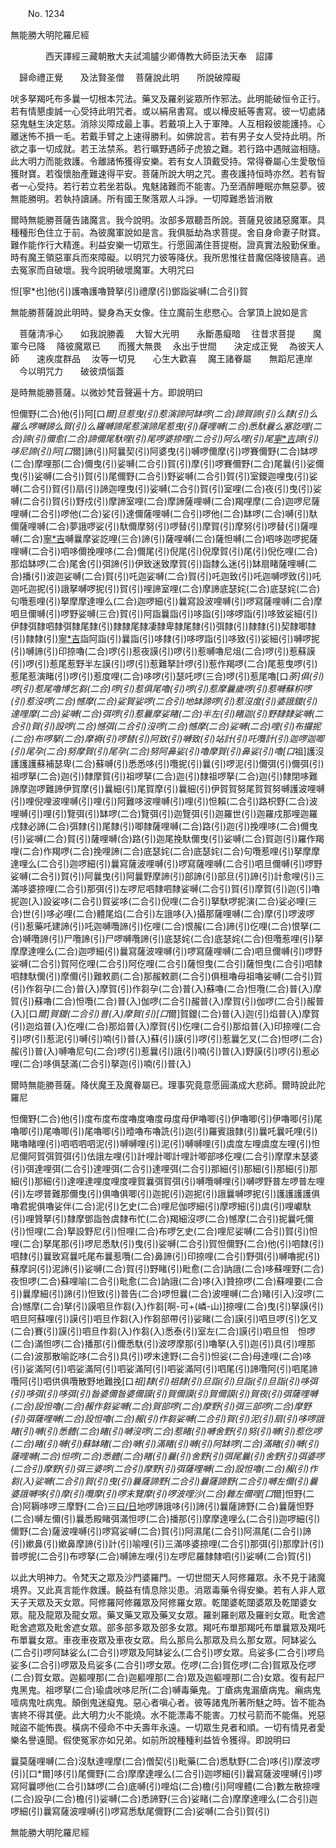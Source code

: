 ﻿　　No. 1234

無能勝大明陀羅尼經

　　　　西天譯經三藏朝散大夫試鴻臚少卿傳教大師臣法天奉　詔譯


　歸命禮正覺　　及法賢圣僧
　菩薩說此明　　所說破障礙　

吠多拏羯吒布多曩一切根本咒法。藥叉及羅剎娑眾所作邪法。此明能破恒令正行。若有情懇虔誠一心受持此明咒者。或以絹帛書寫。或以樺皮紙等書寫。彼一切處諸惡鬼魅生決定慈。消除災障成最上事。若戴項上入于軍陣。人互相殺彼能護持。心離迷怖不損一毛。若戴手臂之上速得勝利。如佛說言。若有男子女人受持此明。所欲之事一切成就。若王法禁系。若行曠野遇師子虎狼之難。若行路中遇賊盜相隨。此大明力而能救護。令離諸怖獲得安樂。若有女人頂戴受持。常得眷屬心生愛敬恒獲財寶。若復懷胎產難速得平安。菩薩所說大明之咒。晝夜護持恒時亦然。若有智者一心受持。若行若立若坐若臥。鬼魅諸難而不能害。乃至酒醉睡眠亦無惡夢。彼無能勝明。若執持讀誦。所有國王聚落眾人斗諍。一切障難悉皆消散

爾時無能勝菩薩告諸魔言。我今說明。汝部多眾聽吾所說。菩薩見彼諸惡魔軍。具種種形色住立于前。為彼魔軍說如是言。我俱胝劫為求菩提。舍自身命妻子財寶。難作能作行大精進。利益安樂一切眾生。行愿圓滿住菩提樹。證真實法殷勤保重。時有魔王領惡軍兵而來障礙。以明咒力彼等降伏。我所思惟往昔魔侶降彼隨喜。過去冤家而自破壞。我今說明破壞魔軍。大明咒曰

怛[寧*也]他(引)護嚕護嚕贊拏(引)禮摩(引)鄧詣娑嚩(二合引)賀

無能勝菩薩說此明時。變身為天女像。住立魔前生悲愍心。合掌頂上說如是言

　菩薩清凈心　　如我說勝義
　大智大光明　　永斷愚癡暗
　往昔求菩提　　魔軍今已降
　降彼魔眾已　　而獲大無畏
　永出于世間　　決定成正覺
　為彼天人師　　速疾度群品
　汝等一切見　　心生大歡喜
　魔王諸眷屬　　無蹈尼連岸
　今以明咒力　　破彼煩惱蓋　

是時無能勝菩薩。以微妙梵音聲遍十方。即說明曰

怛儞野(二合)他(引)阿[口*爾]旦惹曳(引)惹演諦阿缽啰(二合)諦賀諦(引)么隸(引)么羅么啰嚩諦么賀(引)么羅嚩諦尾惹演諦尾惹曳(引)薩哩嚩(二合)悉馱曩么塞訖哩(二合)諦(引)儞愈(二合)諦儞尾馱哩(引)尾啰婆捺哩(二合引)阿么哩(引)尾[寧*吉](切身)諦(引)哆尼諦(引)阿[口*爾]諦(引)阿曩契(引)阿婆曳(引)嚩啰儞摩(引)啰賽儞野(二合)缽啰(二合)摩哩那(二合)儞曳(引)娑嚩(二合引)賀(引)摩(引)啰賽儞野(二合)尾曩(引)娑儞曳(引)娑嚩(二合引)賀(引)尾儞野(二合引)野娑嚩(二合引)賀(引)室鑁迦哩曳(引)娑嚩(二合引)賀(引)扇(引)諦迦哩曳(引)娑嚩(二合引)賀(引)室哩(二合)夜(引)曳(引)娑嚩(二合引)賀(引)野戍(引)摩諦室哩(二合)摩諦薩哩嚩(二合)羯哩摩(二合)迦啰尼薩哩嚩(二合引)啰他(二合)娑(引)達儞薩哩嚩(二合引)啰他(二合)缽啰(二合)嚩(引)馱儞薩哩嚩(二合)夢誐啰娑(引)馱儞摩努(引)啰替(引)摩賀(引)摩努(引)啰替(引)薩哩嚩(二合)[寧*吉](切)嚩曩摩娑訖哩(三合)諦(引)薩哩嚩(二合)薩怛嚩(二合)呬哆迦啰抳薩哩嚩(二合引)呬哆儞挽哩哆(二合)儞尾(引)倪尾(引)倪摩賀(引)尾(引)倪仡哩(二合)那焰缽啰(二合)尾舍(引)弭諦(引)伊致迷致摩賀(引)詣隸么迷(引)缽扇睹薩哩嚩(二合)播(引)波迦娑嚩(二合)賀(引)吒迦娑嚩(二合)賀(引)吒迦致(引)吒迦嚩啰致(引)吒迦吒迦抳(引)誐拏嚩啰抳(引)賀(引)哩諦室哩(二合)摩諦底瑟姹(二合)底瑟姹(二合)句囕惹哩(引)拏摩摩達哩么(二合)迦啰細(引)曩寫設波哩嚩(引)啰寫薩哩嚩(二合)摩呬旦儞嚩(引)啰野娑嚩(三合)賀(引)阿詣曩詣(引)哆詣(引)哆啰詣(引)哆致娑細(引)伊隸弭隸呬隸弭隸尾隸(引)隸隸尾隸凄隸卑隸尾隸(引)弭隸(引)隸隸(引)契隸唧隸(引)隸隸(引)[寧*吉](切身)詣阿詣(引)曩詣(引)哆隸(引)哆啰詣(引)哆致(引)娑細(引)嚩啰抳(引)嚩諦(引)印捺嚕(二合)啰(引)惹夜謨(引)啰(引)惹嚩嚕尼俎(二合)啰(引)惹蘇謨(引)啰(引)惹尾惹野半左謨(引)啰(引)惹難拏計啰(引)惹作羯啰(二合)尾惹曳啰(引)惹尾惹演睹(引)啰(引)惹度哩(二合)哆啰(引)瑟吒啰(三合)啰(引)惹尾嚕[口*荼]俱(引)啰(引)惹尾嚕博乞芻(二合)啰(引)惹俱尾嚕(引)啰(引)惹摩曩歲啰(引)惹嚩蘇枳啰(引)惹沒啰(二合)憾摩(二合)娑賀娑啰(二合引)地缽諦啰(引)惹沒度(引)婆誐鑁(引)達哩摩(二合)娑嚩(二合)弭啰(引)惹曩摩娑睹(二合)半左(引)睹迦(引)野隸隸娑嚩(二合引)賀(引)設啰(二合)憾弭(二合引)沒啰(二合)憾摩(二合)娑嚩(二合)哩(引)布攞抳(二合)布啰拏(二合)摩褥(引)啰替(引)阿致(引)嚩致(引)站計(引)吒囕計(引)迦啰迦唧(引)尾孕(二合)努摩賀(引)尾孕(二合)努阿鼻娑(引)嚕摩賀(引)鼻娑(引)嚕[口*祖]護沒護護護蘇補瑟卑(二合)蘇嚩(引)悉悉哆(引)囕抳(引)曩(引)啰泥(引)儞弭(引)儞弭(引)祖啰拏(二合)迦(引)隸摩賀(引)祖啰拏(二合)迦(引)隸祖啰拏(二合)迦(引)隸閉哆難諦摩迦啰難諦伊賀摩(引)曩細(引)尾賀摩(引)曩細(引)伊賀賀努尾賀賀努嚩護波哩嚩(引)哩倪哩波哩嚩(引)哩(引)阿難哆波哩嚩(引)哩(引)怛賴(二合引)路枳野(二合)波哩嚩(引)哩(引)覽弭(引)缽啰(二合)覽弭(引)迦覽弭(引)迦羅世(引)迦羅戍那哩迦羅戍隸必諦(二合)弭隸(引)尾隸(引)唧隸薩哩嚩(二合)路(引)迦(引)挽哩哆(二合)儞曳(引)娑嚩(二合)賀(引)薩哩嚩(合)路(引)迦尾挽馱儞曳(引)娑嚩(二合)賀迦(引)羅作羯哩(二合)作羯啰(二合)挽哩諦(二合)底瑟姹(二合)底瑟姹(二合)句囕惹哩(引)拏摩摩達哩么(二合引)迦啰細(引)曩寫薩波哩嚩(引)啰寫薩哩嚩(二合引)呬旦儞嚩(引)啰野娑嚩(二合引)賀(引)阿曩曳(引)阿曩野摩諦(引)部諦(引)部旦(引)諦(引)計愈哩(引)三滿哆婆捺哩(二合引)那弭(引)左啰尼呬隸呬隸娑嚩(二合引)賀(引)摩賀(引)迦(引)嚕抳迦(入)設娑哆(二合引)賀娑哆(二合引)倪哩(二合引)拏馱啰抳演(二合)娑必哩(三合)世(引)哆必哩(二合)體尾焰(二合引)左誐哆(入)攝那薩哩嚩(二合)摩(引)啰波啰(引)惹藥吒建諦(引)吒迦嚩囕諦(引)仡哩(二合)恨赧(二合)諦(引)仡哩(二合)恨拏(二合)嚩囕諦(引)尸囕諦(引)尸啰嚩囕諦(引)底瑟姹(二合)底瑟姹(二合)但囕惹哩(引)拏摩摩達哩么(二合)迦啰細(引)曩寫薩波哩嚩(引)啰寫薩哩嚩(二合)呬旦儞嚩(引)啰野娑嚩(二合引)賀阿仡哩(二合引)阿仡哩(二合引)薩怛曳(二合引)薩怛曳(二合引)呬隸呬隸馱儞(引)摩儞(引)難敕罽(二合)那赧敕罽(二合引)俱租嚕母祖嚕娑嚩(二合引)賀(引)作芻孕(二合)普(入)摩賀(引)作芻孕(二合)普(入)蘇嚕(二合)怛囕(二合)普(入)摩賀(引)蘇嚕(二合)怛囕(二合)普(入)伽啰(二合引)赧普(入)摩賀(引)伽啰(二合引)赧普(入)[口*爾]賀鑁(二合引)普(入)摩賀(引)[口*爾]賀鑁(二合)普(入)迦(引)焰普(入)摩賀(引)迦焰普(入)仡哩(二合)那焰普(入)摩賀(引)仡哩(二合引)那焰普(入)印捺哩(二合引)啰(引)惹泥(引)嚩(引)喃(引)普(入)蘇(引)謨(引)啰(引)惹曩乞叉(二合)怛啰(二合)赧(引)普(入)嚩嚕尼句(二合)啰(引)惹曩(引)誐(引)喃(引)普(入)野謨(引)啰(引)惹必哩(二合)哆俱瑟滿(二合引)拏迦(引)喃(引)普(入)

爾時無能勝菩薩。降伏魔王及魔眷屬已。理事究竟意愿圓滿成大悲師。爾時說此陀羅尼

怛儞野(二合)他(引)度布度布度嚕度嚕度母度母伊嚕唧(引)伊嚕唧(引)伊嚕唧(引)尾嚕唧(引)尾嚕唧(引)尾嚕唧(引)曀嚕布嚕詵(引)迦(引)羅賓誐隸(引)曩吒曩吒哩(引)睹嚕睹哩(引)呬呬呬呬泥(引)嚩嚩哩(引)泥(引)嚩嚩哩(引)虞度左哩虞度左哩(引)怛尼儞阿賀弭賀弭(引)佉誐左哩(引)計哩計唧計哩計唧部哆仡哩(二合引)摩摩末瑟婆(引)弭達哩弭(二合引)達哩弭(二合引)達哩弭(二合引)那細(引)那細(引)那細(引)那細(引)那細(引)達哩達哩度哩度哩賀曩弭賀弭(引)嚩囕嚩哩(引)嚩啰野普左啰普左哩(引)左啰普難那儞曳(引)俱嚕俱唧(引)迦抳(引)迦抳(引)誐曩嚩啰抳(引)護護護護俱嚕君抳俱嚕娑伴(二合)泥(引)乞史(二合)哩尼伽啰細(引)摩啰細(引)虞(引)哩巘馱(引)哩贊拏(引)隸摩鄧詣咎虞隸布忙(二合)羯細沒啰(二合)憾摩(二合引)抳曩吒儞(引)怛哩(二合)拏設野尼(引)怛哩(二合)布啰乞史(二合)哩尼娑嚩(二合引)賀(引)怛哩(二合)拏尾那(引)啰尼悉馱(引)曳(引)娑嚩(二合引)賀怛儞野(二合)他(引)呬隸(引)呬隸(引)曩致寫曩吒尾布曩惹囕(二合)鼻諦(引)印捺哩(二合引)野弭(引)嚩嚕抳(引)蘇摩訶(引)泥諦(引)娑嚩(二合)賀(引)野睹(引)毗愈(二合)訥誐(二合)哆蘇哩野(二合)夜怛啰(二合)蘇哩喻(二合引)毗愈(二合)訥誐(二合)哆(入)贊捺啰(二合)蘇哩要(二合引)曩摩細(引)諦(引)怛致(引)普告(二合)啰怛曩(二合)波哩嚩(二合)睹(引入)沒啰(二合)憾摩(二合)拏(引)謨呬旦作芻(入)作芻[啊-可+(嶙-山)]捺哩(二合)曳(引)拏謨(引)呬旦阿蘇哩(引)謨(引)呬旦作芻(入)作芻部帶(引)娑睹(二合)謨(引)呬旦啰(引)乞叉(二合)賽(引)謨(引)呬旦作芻(入)作芻(入)悉泰(引)室左(二合)謨(引)呬旦怛　怛啰(二合)滿怛啰(二合)播那(引)儞悉馱(引)波啰摩那(引)嚕拏(入引)迦(引)具(引)哩那(二合)波那散喻訖哆(二合引)具(引)啰末達野(二合引)怛娑(二合)母達哩(二合)哆(引)娑滿阿(引)呬娑滿阿(引)呬娑滿阿(引)呬娑滿阿(引)呬尾(引)諦囕阿(引)呬尾諦囕阿(引)呬供俱囕散野地難挽[口*祖]隸(引)祖隸(引)旦詣(引)旦詣(引)旦詣(引)哆弭(引)哆弭(引)哆弭(引)昝婆儞昝婆儞謨(引)賀儞謨(引)賀儞謨(引)賀夜(引)弭薩哩嚩(二合)設怛嚕(二合)赧作芻娑嚩(二合)賀部啰(二合)摩野(引)弭三部啰(二合)摩野(引)弭薩哩嚩(二合)設怛嚕(二合)赧(引)作芻娑嚩(二合引)賀(引)泥(引)扇(引)哆啰誐睹(引)嚩(引)悉體(二合)睹(引)嚩沒啰(二合)惹睹(引)嚩舍野(引)努(引)嚩(引)惹仡啰(二合)睹(引)嚩(引)蘇缽睹(二合)嚩(引)滿睹(引)嚩(引)阿缽啰(二合)滿睹(引)嚩(引)薩哩嚩(二合)怛啰(二合)悉體(二合)睹(引)曩(引)舍野(引)弭尾曩(引)舍野(引)弭婆啰(二合引)摩野(引)弭三婆啰(二合引)摩野(引)弭薩哩嚩(二合)設怛嚕(二合)赧(引)作芻(入)娑嚩(二合引)賀(引)曳(引)曩薩諦野(二合引)曩薩諦野(二合引)嚩左儞(引)曩婆誐嚩哆(引)摩(引)囕摩(引)啰末覽摩(引)啰波哩沙(二合)難左儞哩[口*爾]怛野(二合)阿耨哆啰三摩野(二合)三[曰/日](引)地啰諦誐哆(引)諦(引)曩薩諦野(二合)曩薩怛野(二合)嚩左儞(引)曩悉殿睹弭滿怛啰(二合)播那(引)摩摩達哩么(二合引)迦啰細(引)儞野(二合)薩波哩嚩(引)啰寫娑嚩(二合)賀(引)阿濕尾(二合引)阿濕尾(二合引)諦(引)嫰鼻(引)嫰鼻摩諦(引)計(引)喻哩(引)三滿哆婆捺哩(二合引)那弭(引)那摩計(引)普啰抳(二合引)布啰拏(二合)嚩諦左哩(引)左啰尼羅隸隸呬(引)娑嚩(二合)賀(引)

以此大明神力。令梵天之眾及沙門婆羅門。一切世間天人阿修羅眾。永不見于諸魔境界。又此真言能作救護。饒益有情息除災患。消眾毒藥令得安樂。若有人非人眾天子天眾及天女眾。阿修羅阿修羅眾及阿修羅女眾。乾闥婆乾闥婆眾及乾闥婆女眾。龍及龍眾及龍女眾。藥叉藥叉眾及藥叉女眾。羅剎羅剎眾及羅剎女眾。毗舍遮毗舍遮眾及毗舍遮女眾。部多部多眾及部多女眾。羯吒布單那羯吒布單曩眾及羯吒布單曩女眾。車夜車夜眾及車夜女眾。烏么那烏么那眾及烏么那女眾。阿缽娑么(二合引)啰阿缽娑么(二合引)啰眾及阿缽娑么(二合引)啰女眾。烏娑多(二合引)啰烏娑多(二合引)啰眾及烏娑多(二合引)啰女眾。仡啰(二合)賀仡啰(二合)賀眾及仡啰(二合)賀女眾。迦軀哩那(二合)迦軀哩那(二合)眾及迦軀哩那(二合)女眾。復有起尸鬼黑鬼。祖啰拏(二合)瑜虞吠哆尼所(二合)嚩毒藥鬼。丁瘡病鬼漏瘡病鬼。癩病鬼噎病鬼吐病鬼。顛倒鬼迷癡鬼。惡心者嗔心者。彼等諸鬼所著所魅之時。皆不能為害終不得其便。此大明力火不能燒。水不能漂毒不能害。刀杖弓箭而不能傷。兇惡賊盜不能怖畏。橫病不侵命不中夭壽年永遠。一切眾生見者和順。一切有情見者愛樂名譽遠聞。假使冤家亦如兄弟。如前所說種種利益皆令獲得。即說明曰

曩莫薩哩嚩(二合)沒馱達哩摩(二合)僧契(引)毗藥(二合)悉馱野(二合)哆(引)摩波啰(引)[口*爾]哆(引)尾儞野(二合)摩摩達哩么(二合引)迦啰細(引)曩寫薩波哩嚩(引)啰寫阿曩啰他(二合引)缽啰(二合)底嚩(引)哩焰(二合)檐(引)阿哩體(二合)數左散捺哩(二合)設孕(二合)檐(引)娑嚩(二合)悉諦野(三合)娑睹(二合)摩摩達哩么(二合引)迦啰細(引)曩寫薩波哩嚩(引)啰寫悉馱尾儞野(二合)娑嚩(二合引)賀(引)

無能勝大明陀羅尼經
